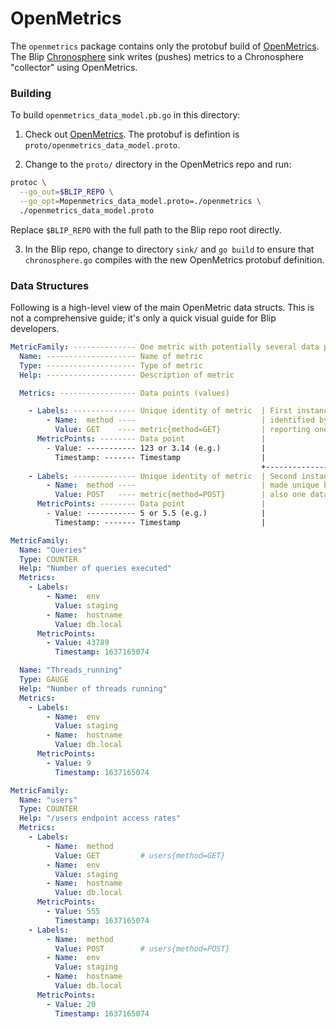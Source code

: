 # OpenMetrics

The `openmetrics` package contains only the protobuf build of [OpenMetrics](https://github.com/OpenObservability/OpenMetrics). The Blip [Chronosphere](https://chronosphere.io/) sink writes (pushes) metrics to a Chronosphere "collector" using OpenMetrics.

### Building

To build `openmetrics_data_model.pb.go` in this directory:

1. Check out [OpenMetrics](https://github.com/OpenObservability/OpenMetrics). The protobuf is defintion is `proto/openmetrics_data_model.proto`.

2. Change to the `proto/` directory in the OpenMetrics repo and run:
```bash
protoc \
  --go_out=$BLIP_REPO \
  --go_opt=Mopenmetrics_data_model.proto=./openmetrics \
  ./openmetrics_data_model.proto
```
Replace `$BLIP_REPO` with the full path to the Blip repo root directly.

3. In the Blip repo, change to directory `sink/` and `go build` to ensure that `chronosphere.go` compiles with the new OpenMetrics protobuf definition.

### Data Structures

Following is a high-level view of the main OpenMetric data structs. This is not a comprehensive guide; it's only a quick visual guide for Blip developers.

```yaml
MetricFamily: -------------- One metric with potentially several data points (values)
  Name: -------------------- Name of metric
  Type: -------------------- Type of metric
  Help: -------------------- Description of metric

  Metrics: ----------------- Data points (values)

    - Labels: -------------- Unique identity of metric  | First instances of metric,
        - Name:  method ----                            | identified by its unique label set,
          Value: GET    ---- metric{method=GET}         | reporting one data point (value)
      MetricPoints: -------- Data point                 |
        - Value: ----------- 123 or 3.14 (e.g.)         |
          Timestamp: ------- Timestamp                  |
                                                        +-------------------------------------
    - Labels: -------------- Unique identity of metric  | Second instance of (same) metric,
        - Name:  method ----                            | made unique by different label set,
          Value: POST   ---- metric{method=POST}        | also one data point (value)
      MetricPoints: -------- Data point                 |
        - Value: ----------- 5 or 5.5 (e.g.)            |
          Timestamp: ------- Timestamp                  |
```

```yaml
MetricFamily:
  Name: "Queries"
  Type: COUNTER
  Help: "Number of queries executed"
  Metrics:
    - Labels:
        - Name:  env
          Value: staging
       	- Name:  hostname
          Value: db.local
      MetricPoints:
        - Value: 43789
          Timestamp: 1637165074

  Name: "Threads_running"
  Type: GAUGE
  Help: "Number of threads running"
  Metrics:
    - Labels:
        - Name:  env
          Value: staging
       	- Name:  hostname
          Value: db.local
      MetricPoints:
        - Value: 9
          Timestamp: 1637165074
```

```yaml
MetricFamily:
  Name: "users"
  Type: COUNTER
  Help: "/users endpoint access rates"
  Metrics:
    - Labels:
        - Name:  method
          Value: GET         # users{method=GET}
        - Name:  env
          Value: staging
       	- Name:  hostname
          Value: db.local
      MetricPoints:
        - Value: 555
          Timestamp: 1637165074
    - Labels:
        - Name:  method
          Value: POST        # users{method=POST}
        - Name:  env
          Value: staging
       	- Name:  hostname
          Value: db.local
      MetricPoints:
        - Value: 20
          Timestamp: 1637165074
```

